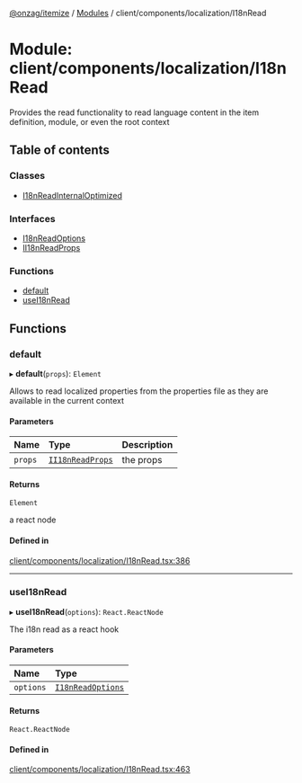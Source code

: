 [@onzag/itemize](../README.md) / [Modules](../modules.md) / client/components/localization/I18nRead

# Module: client/components/localization/I18nRead

Provides the read functionality to read language content in the
item definition, module, or even the root context

## Table of contents

### Classes

- [I18nReadInternalOptimized](../classes/client_components_localization_I18nRead.I18nReadInternalOptimized.md)

### Interfaces

- [I18nReadOptions](../interfaces/client_components_localization_I18nRead.I18nReadOptions.md)
- [II18nReadProps](../interfaces/client_components_localization_I18nRead.II18nReadProps.md)

### Functions

- [default](client_components_localization_I18nRead.md#default)
- [useI18nRead](client_components_localization_I18nRead.md#usei18nread)

## Functions

### default

▸ **default**(`props`): `Element`

Allows to read localized properties from the properties
file as they are available in the current context

#### Parameters

| Name | Type | Description |
| :------ | :------ | :------ |
| `props` | [`II18nReadProps`](../interfaces/client_components_localization_I18nRead.II18nReadProps.md) | the props |

#### Returns

`Element`

a react node

#### Defined in

[client/components/localization/I18nRead.tsx:386](https://github.com/onzag/itemize/blob/59702dd5/client/components/localization/I18nRead.tsx#L386)

___

### useI18nRead

▸ **useI18nRead**(`options`): `React.ReactNode`

The i18n read as a react hook

#### Parameters

| Name | Type |
| :------ | :------ |
| `options` | [`I18nReadOptions`](../interfaces/client_components_localization_I18nRead.I18nReadOptions.md) |

#### Returns

`React.ReactNode`

#### Defined in

[client/components/localization/I18nRead.tsx:463](https://github.com/onzag/itemize/blob/59702dd5/client/components/localization/I18nRead.tsx#L463)
